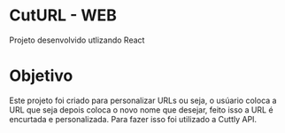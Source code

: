 # CutURL - WEB

Projeto desenvolvido utlizando React

# Objetivo

Este projeto foi criado para personalizar URLs ou seja, o usúario coloca a URL que seja 
depois coloca o novo nome que desejar, feito isso a URL é encurtada e personalizada. 
Para fazer isso foi utilizado a Cuttly API.


